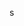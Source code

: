 <!-- COPIA Y PEGA ESTO EN EL <HEAD> DE TU PÁGINA -->

<!-- TÍTULO que aparece en Google -->
<title>Morenita Desayunos Valledupar | Desayunos Frescos Box Arreglos</title>

<!-- DESCRIPCIÓN que aparece en Google -->
<meta name="description" content="Morenita Desayunos Valledupar - Desayunos frescos, box arreglos, chocolates calientes y más. El mejor sabor de Valledupar. ¡Ordena ya!">

<!-- PALABRAS CLAVE POWER -->
<meta name="keywords" content="morenita, morenita valledupar, morenita desayunos, desayunos frescos, box arreglos, morenita box, desayunos morenita, chocolates morenita valledupar, arreglos desayuno valledupar, box desayuno, desayunos a domicilio valledupar">

<!-- ICONO que aparece en Google (favicon) -->
<link rel="icon" type="image/png" href="favicon.png">
<link rel="shortcut icon" href="favicon.ico">
<link rel="apple-touch-icon" sizes="180x180" href="apple-touch-icon.png">

<!-- Para redes sociales (aparece cuando compartan) -->
<meta property="og:title" content="Morenita Desayunos Valledupar | Desayunos Frescos Box Arreglos">
<meta property="og:description" content="Desayunos frescos, box arreglos, chocolates calientes. El mejor sabor de Valledupar.">
<meta property="og:image" content="https://tudominio.com/logo-morenita.jpg">
<meta property="og:url" content="https://tudominio.com">
<meta property="og:type" content="business.business">

<!-- Datos estructurados para Google (aparece info extra en resultados) -->
<script type="application/ld+json">
{
    "@context": "https://schema.org",
    "@type": "Restaurant",
    "name": "Morenita Desayunos",
    "description": "Desayunos frescos, box arreglos, chocolates calientes en Valledupar",
    "address": {
        "@type": "PostalAddress",
        "addressLocality": "Valledupar",
        "addressRegion": "Cesar",
        "addressCountry": "Colombia"
    },
    "telephone": "+57-xxx-xxx-xxxx",
    "servesCuisine": ["Desayunos", "Box Arreglos", "Chocolates"],
    "priceRange": "$$",
    "url": "https://tudominio.com",
    "openingHours": "Mo-Su 06:00-11:00"
}
</script>


s

